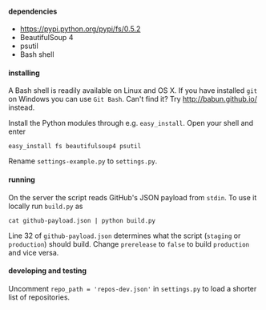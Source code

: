 #### dependencies

* https://pypi.python.org/pypi/fs/0.5.2
* BeautifulSoup 4
* psutil
* Bash shell

#### installing

A Bash shell is readily available on Linux and OS X. If you have installed `git` on Windows you can use `Git Bash`. Can't find it? Try http://babun.github.io/ instead.

Install the Python modules through e.g. `easy_install`. Open your shell and enter

    easy_install fs beautifulsoup4 psutil

Rename `settings-example.py` to `settings.py`. 

#### running

On the server the script reads GitHub's JSON payload from `stdin`. To use it locally run `build.py` as

    cat github-payload.json | python build.py

Line 32 of `github-payload.json` determines what the script (`staging` or `production`) should build. Change `prerelease` to `false` to build `production` and vice versa.

#### developing and testing

Uncomment `repo_path = 'repos-dev.json'` in `settings.py` to load a shorter list of repositories.